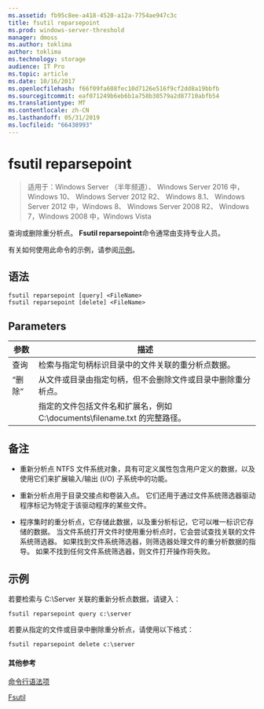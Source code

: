 ```yaml
---
ms.assetid: fb95c8ee-a418-4520-a12a-7754ae947c3c
title: fsutil reparsepoint
ms.prod: windows-server-threshold
manager: dmoss
ms.author: toklima
author: toklima
ms.technology: storage
audience: IT Pro
ms.topic: article
ms.date: 10/16/2017
ms.openlocfilehash: f66f09fa608fec10d7126e516f9cf2dd8a19bbfb
ms.sourcegitcommit: eaf071249b6eb6b1a758b38579a2d87710abfb54
ms.translationtype: MT
ms.contentlocale: zh-CN
ms.lasthandoff: 05/31/2019
ms.locfileid: "66438993"
---
```

# <a name="fsutil-reparsepoint"></a>fsutil reparsepoint
>适用于：Windows Server （半年频道）、 Windows Server 2016 中，Windows 10、 Windows Server 2012 R2、 Windows 8.1、 Windows Server 2012 中，Windows 8、 Windows Server 2008 R2、 Windows 7，Windows 2008 中，Windows Vista

查询或删除重分析点。  **Fsutil reparsepoint**命令通常由支持专业人员。

有关如何使用此命令的示例，请参阅[示例](#BKMK_examples)。

## <a name="syntax"></a>语法

```
fsutil reparsepoint [query] <FileName>
fsutil reparsepoint [delete] <FileName>
```

## <a name="parameters"></a>Parameters

| 参数  |                                                                描述                                                                |
|------------|-------------------------------------------------------------------------------------------------------------------------------------------|
|   查询    |            检索与指定句柄标识目录中的文件关联的重分析点数据。             |
|   “删除”   | 从文件或目录由指定句柄，但不会删除文件或目录中删除重分析点。 |
| <FileName> |             指定的文件包括文件名和扩展名，例如 C:\documents\filename.txt 的完整路径。             |

## <a name="remarks"></a>备注

-   重新分析点 NTFS 文件系统对象，具有可定义属性包含用户定义的数据，以及使用它们来扩展输入/输出 (I/O) 子系统中的功能。

-   重新分析点用于目录交接点和卷装入点。 它们还用于通过文件系统筛选器驱动程序标记为特定于该驱动程序的某些文件。

-   程序集时的重分析点，它存储此数据，以及重分析标记，它可以唯一标识它存储的数据。 当文件系统打开文件时使用重分析点时，它会尝试查找关联的文件系统筛选器。 如果找到文件系统筛选器，则筛选器处理文件的重分析数据的指导。 如果不找到任何文件系统筛选器，则文件打开操作将失败。

## <a name="BKMK_examples"></a>示例
若要检索与 C:\Server 关联的重新分析点数据，请键入：

```
fsutil reparsepoint query c:\server
```

若要从指定的文件或目录中删除重分析点，请使用以下格式：

```
fsutil reparsepoint delete c:\server
```

#### <a name="additional-references"></a>其他参考
[命令行语法项](Command-Line-Syntax-Key.md)

[Fsutil](Fsutil.md)


